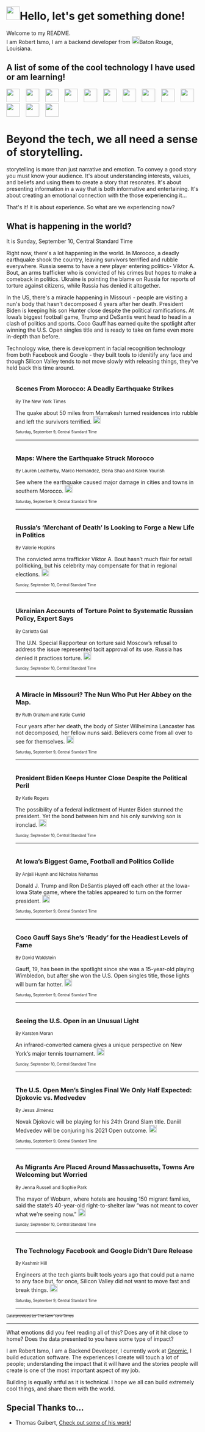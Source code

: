 <h1><img src="https://emojis.slackmojis.com/emojis/images/1643514375/3493/hot-coffee.gif?1643514375" width="35"/>Hello, let's get something done!</h1>

<p>Welcome to my README.<br/>
I am Robert Ismo, I am a backend developer from <img src="https://emojis.slackmojis.com/emojis/images/1638395689/50435/moulin_rouge.png?1638395689" width="20"/>Baton Rouge, Louisiana.</p>
<h2>A list of some of the cool technology I have used or am learning!</h2>
<p>
<img src="https://emojis.slackmojis.com/emojis/images/1643516091/21142/meow_bongotap.gif?1643516091" width="35" alt="">
<img src="https://img.shields.io/badge/Favorite%20Frontend%20Framework-SvelteKit-f83903" alt="">
<img src="https://img.shields.io/badge/Second%20Favorite-Vue-40b581" alt="">
<img src="https://img.shields.io/badge/Most%20Used%20Runtime-Nodejs-78b061" alt="">
<img src="https://emojis.slackmojis.com/emojis/images/1643517416/34482/fire.gif?1643517416" width="35" alt="">
<img src="https://img.shields.io/badge/Javascript%20But%20Better-Typescript-0078ca" alt="">
<img src="https://img.shields.io/badge/Favorite%20Language-Elixir-3e244d" alt="">
<img src="https://img.shields.io/badge/Containerize%20Everything-Docker-6ac9ef" alt="">
<img src="https://emojis.slackmojis.com/emojis/images/1643514596/5999/meow_party.gif?1643514596" width="35" alt="">
<img src="https://img.shields.io/badge/API%20Love%20Language-Graphql-de32a5" alt="">
<img src="https://img.shields.io/badge/Our%20Favorite%20Version%20Controller-Git-e94f33" alt="">
<img src="https://img.shields.io/badge/Favorite%20Database-Redis-d42d1d" alt="">
<img src="https://emojis.slackmojis.com/emojis/images/1643514559/5584/deployparrot.gif?1643514559" width="35" alt="">
<img src="https://img.shields.io/badge/Container%20Interstate-RabbitMQ-f66200" alt="">
<img src="https://img.shields.io/badge/Gotta%20Learn-Kubernetes-316adf" alt="">
<img src="https://img.shields.io/badge/Really%20Mature%20Now-WASM-654fef" alt="">
<img src="https://emojis.slackmojis.com/emojis/images/1666642497/61942/dance_vibe.gif?1666642497" width="35" alt="">
<img src="https://img.shields.io/badge/For%20My%20M1-ARM64-657d96" alt="">
<img src="https://img.shields.io/badge/Loving%20This%20So%20Much-TailwindCSS-17bcb5" alt="">
<img src="https://img.shields.io/badge/Cool%20Build%20Tool-Vite-f9cb24" alt="">
<img src="https://emojis.slackmojis.com/emojis/images/1669231376/62819/working-on-it.gif?1669231376" width="35" alt="">
<img src="https://img.shields.io/badge/Fun%20and%20Easy%20Database-MongoDB-5f8c49" alt="">
<img src="https://img.shields.io/badge/JS%20Life%20Support-NPM-c73737" alt="">
<img src="https://img.shields.io/badge/I%20Liked%20It-DynamoDB-0073b9" alt="">
<img src="https://emojis.slackmojis.com/emojis/images/1643514045/46/question.gif?1643514045" width="35" alt="">
<img src="https://img.shields.io/badge/cool-React-60d6f9" alt="">
<img src="https://img.shields.io/badge/Future%20Big%20Project-Lambda-f37e00" alt="">
<img src="https://img.shields.io/badge/NPM%20But%20Better-PNPM-f1aa07" alt="">
<img src="https://emojis.slackmojis.com/emojis/images/1643514943/9662/fbwow.gif?1643514943" width="35" alt="">
<img src="https://img.shields.io/badge/First%20Language-C-662079" alt="">
<img src="https://img.shields.io/badge/Where%20I%20Deploy%20Frontend-Vercel-000000" alt="">
<img src="https://img.shields.io/badge/Who%20Does%20not%20Want%20an%20App-Swift-f9492a" alt="">
<img src="https://emojis.slackmojis.com/emojis/images/1643514058/151/javascript.png?1643514058" width="35" alt="">
<img src="https://img.shields.io/badge/cool-Python-fbd542" alt="">
<img src="https://img.shields.io/badge/Favorite%20Something-Stripe-656cdc" alt="">
<img src="https://img.shields.io/badge/Of%20Course-HTML5-ed6327" alt="">
<img src="https://emojis.slackmojis.com/emojis/images/1660415405/60731/bomb.gif?1660415405" width="35" alt="">
<img src="https://img.shields.io/badge/hate-CSS-2964ec" alt="">
<img src="https://img.shields.io/badge/Learning-CircleCI-141215" alt="">
<img src="https://img.shields.io/badge/Learning-Rust-fbbb3b" alt="">
<img src="https://emojis.slackmojis.com/emojis/images/1660415397/60712/writing-hand.gif?1660415397" width="35" alt="">
<img src="https://img.shields.io/badge/Dev%20Browser%20of%20Choice-Firefox-cc4e26" alt="">
<img src="https://img.shields.io/badge/Recoverying%20From%20Windows-UNIX-1781e3" alt="">
<img src="https://img.shields.io/badge/LOVE-LogSeq-90c1c2" alt="">
<img src="https://emojis.slackmojis.com/emojis/images/1643514066/223/kirby.gif?1643514066" width="35" alt="">
<img src="https://img.shields.io/badge/Daily%20Driver-MacOS-e6e6e8" alt="">
<img src="https://img.shields.io/badge/Git%20Server-Github-000000" alt="">
<img src="https://img.shields.io/badge/enjoyable-EC2-f17428" alt="">
<img src="https://emojis.slackmojis.com/emojis/images/1643514239/2069/excited.gif?1643514239" width="35" alt="">
</p>
<h1>Beyond the tech, we all need a sense of storytelling.</h1>
<p>storytelling is more than just narrative and emotion. To convey a good story you must know your audience. It's about understanding interests, values, and beliefs and using them to create a story that resonates. It's about presenting information in a way that is both informative and entertaining. It's about creating an emotional connection with the those experiencing it...</p>
<p>That's it! it is about experience. So what are we experiencing now?</p>
<h2>What is happening in the world?</h2>
<p>It is Sunday, September 10, Central Standard Time</p>
<p>
Right now, there&#39;s a lot happening in the world. In Morocco, a deadly earthquake shook the country, leaving survivors terrified and rubble everywhere. Russia seems to have a new player entering politics- Viktor A. Bout, an arms trafficker who is convicted of his crimes but hopes to make a comeback in politics. Ukraine is pointing the blame on Russia for reports of torture against citizens, while Russia has denied it altogether. 

In the US, there&#39;s a miracle happening in Missouri - people are visiting a nun&#39;s body that hasn&#39;t decomposed 4 years after her death. President Biden is keeping his son Hunter close despite the political ramifications. At Iowa’s biggest football game, Trump and DeSantis went head to head in a clash of politics and sports. Coco Gauff has earned quite the spotlight after winning the U.S. Open singles title and is ready to take on fame even more in-depth than before.

Technology wise, there is development in facial recognition technology from both Facebook and Google - they built tools to idenitify any face and though Silicon Valley tends to not move slowly with releasing things, they&#39;ve held back this time around.</p>
<ol>
<img src="https://img.shields.io/badge/-world-blue" alt="">
<h3>Scenes From Morocco: A Deadly Earthquake Strikes</h3>
<sub>By The New York Times</sub>
<p>The quake about 50 miles from Marrakesh turned residences into rubble and left the survivors terrified.  <a href="https://nyti.ms/3Ra5tpf"><img src="https://developer.nytimes.com/files/poweredby_nytimes_30b.png?v=1583354208352" height="20"></a></p>
<sub><sub>Saturday, September 9, Central Standard Time</sub></sub>
<hr/>
<img src="https://img.shields.io/badge/-world-blue" alt="">
<h3>Maps: Where the Earthquake Struck Morocco</h3>
<sub>By Lauren Leatherby, Marco Hernandez, Elena Shao and Karen Yourish</sub>
<p>See where the earthquake caused major damage in cities and towns in southern Morocco.  <a href="https://nyti.ms/3Z9LF7k"><img src="https://developer.nytimes.com/files/poweredby_nytimes_30b.png?v=1583354208352" height="20"></a></p>
<sub><sub>Saturday, September 9, Central Standard Time</sub></sub>
<hr/>
<img src="https://img.shields.io/badge/-world-blue" alt="">
<h3>Russia’s ‘Merchant of Death’ Is Looking to Forge a New Life in Politics</h3>
<sub>By Valerie Hopkins</sub>
<p>The convicted arms trafficker Viktor A. Bout hasn’t much flair for retail politicking, but his celebrity may compensate for that in regional elections.  <a href="https://nyti.ms/3r6Cgki"><img src="https://developer.nytimes.com/files/poweredby_nytimes_30b.png?v=1583354208352" height="20"></a></p>
<sub><sub>Sunday, September 10, Central Standard Time</sub></sub>
<hr/>
<img src="https://img.shields.io/badge/-world-blue" alt="">
<h3>Ukrainian Accounts of Torture Point to Systematic Russian Policy, Expert Says</h3>
<sub>By Carlotta Gall</sub>
<p>The U.N. Special Rapporteur on torture said Moscow’s refusal to address the issue represented tacit approval of its use. Russia has denied it practices torture.  <a href="https://nyti.ms/44JZ3jJ"><img src="https://developer.nytimes.com/files/poweredby_nytimes_30b.png?v=1583354208352" height="20"></a></p>
<sub><sub>Sunday, September 10, Central Standard Time</sub></sub>
<hr/>
<img src="https://img.shields.io/badge/-us-blue" alt="">
<h3>A Miracle in Missouri? The Nun Who Put Her Abbey on the Map.</h3>
<sub>By Ruth Graham and Katie Currid</sub>
<p>Four years after her death, the body of Sister Wilhelmina Lancaster has not decomposed, her fellow nuns said. Believers come from all over to see for themselves.  <a href="https://nyti.ms/3LbMJ52"><img src="https://developer.nytimes.com/files/poweredby_nytimes_30b.png?v=1583354208352" height="20"></a></p>
<sub><sub>Saturday, September 9, Central Standard Time</sub></sub>
<hr/>
<img src="https://img.shields.io/badge/-us-blue" alt="">
<h3>President Biden Keeps Hunter Close Despite the Political Peril</h3>
<sub>By Katie Rogers</sub>
<p>The possibility of a federal indictment of Hunter Biden stunned the president. Yet the bond between him and his only surviving son is ironclad.  <a href="https://nyti.ms/3sJuJsd"><img src="https://developer.nytimes.com/files/poweredby_nytimes_30b.png?v=1583354208352" height="20"></a></p>
<sub><sub>Sunday, September 10, Central Standard Time</sub></sub>
<hr/>
<img src="https://img.shields.io/badge/-us-blue" alt="">
<h3>At Iowa’s Biggest Game, Football and Politics Collide</h3>
<sub>By Anjali Huynh and Nicholas Nehamas</sub>
<p>Donald J. Trump and Ron DeSantis played off each other at the Iowa-Iowa State game, where the tables appeared to turn on the former president.  <a href="https://nyti.ms/3EzKMeI"><img src="https://developer.nytimes.com/files/poweredby_nytimes_30b.png?v=1583354208352" height="20"></a></p>
<sub><sub>Saturday, September 9, Central Standard Time</sub></sub>
<hr/>
<img src="https://img.shields.io/badge/-sports-blue" alt="">
<h3>Coco Gauff Says She’s ‘Ready’ for the Headiest Levels of Fame</h3>
<sub>By David Waldstein</sub>
<p>Gauff, 19, has been in the spotlight since she was a 15-year-old playing Wimbledon, but after she won the U.S. Open singles title, those lights will burn far hotter.  <a href="https://nyti.ms/3LhcKzG"><img src="https://developer.nytimes.com/files/poweredby_nytimes_30b.png?v=1583354208352" height="20"></a></p>
<sub><sub>Saturday, September 9, Central Standard Time</sub></sub>
<hr/>
<img src="https://img.shields.io/badge/-sports-blue" alt="">
<h3>Seeing the U.S. Open in an Unusual Light</h3>
<sub>By Karsten Moran</sub>
<p>An infrared-converted camera gives a unique perspective on New York’s major tennis tournament.  <a href="https://nyti.ms/4896kfJ"><img src="https://developer.nytimes.com/files/poweredby_nytimes_30b.png?v=1583354208352" height="20"></a></p>
<sub><sub>Sunday, September 10, Central Standard Time</sub></sub>
<hr/>
<img src="https://img.shields.io/badge/-sports-blue" alt="">
<h3>The U.S. Open Men’s Singles Final We Only Half Expected: Djokovic vs. Medvedev</h3>
<sub>By Jesus Jiménez</sub>
<p>Novak Djokovic will be playing for his 24th Grand Slam title. Daniil Medvedev will be conjuring his 2021 Open outcome.  <a href="https://nyti.ms/3RmCCOm"><img src="https://developer.nytimes.com/files/poweredby_nytimes_30b.png?v=1583354208352" height="20"></a></p>
<sub><sub>Saturday, September 9, Central Standard Time</sub></sub>
<hr/>
<img src="https://img.shields.io/badge/-us-blue" alt="">
<h3>As Migrants Are Placed Around Massachusetts, Towns Are Welcoming but Worried</h3>
<sub>By Jenna Russell and Sophie Park</sub>
<p>The mayor of Woburn, where hotels are housing 150 migrant families, said the state’s 40-year-old right-to-shelter law “was not meant to cover what we’re seeing now.”  <a href="https://nyti.ms/3sKMFCO"><img src="https://developer.nytimes.com/files/poweredby_nytimes_30b.png?v=1583354208352" height="20"></a></p>
<sub><sub>Sunday, September 10, Central Standard Time</sub></sub>
<hr/>
<img src="https://img.shields.io/badge/-technology-blue" alt="">
<h3>The Technology Facebook and Google Didn’t Dare Release</h3>
<sub>By Kashmir Hill</sub>
<p>Engineers at the tech giants built tools years ago that could put a name to any face but, for once, Silicon Valley did not want to move fast and break things.  <a href="https://nyti.ms/3LcLcLZ"><img src="https://developer.nytimes.com/files/poweredby_nytimes_30b.png?v=1583354208352" height="20"></a></p>
<sub><sub>Saturday, September 9, Central Standard Time</sub></sub>
<hr/>
</ol>
<a href="https://developer.nytimes.com"><sub><sub>Data provided by The New York Times</sub></sub></a>
<hr/>
<p>What emotions did you feel reading all of this? Does any of it hit close to home? Does the data presented to you have some type of impact?</p>
<p>I am Robert Ismo, I am a Backend Developer, I currently work at <a href="https://gnomic.education/">Gnomic</a>, I build education software. The experiences I create will touch a lot of people; understanding the impact that it will have and the stories people will create is one of the most important aspect of my job.</p>
<p>Building is equally artful as it is technical. I hope we all can build extremely cool things, and share them with the world.</p>
<h2>Special Thanks to...</h2>
<ul>
<li>Thomas Guibert, <a href="https://github.com/thmsgbrt/thmsgbrt">Check out some of his work!</a></li>
</ul>